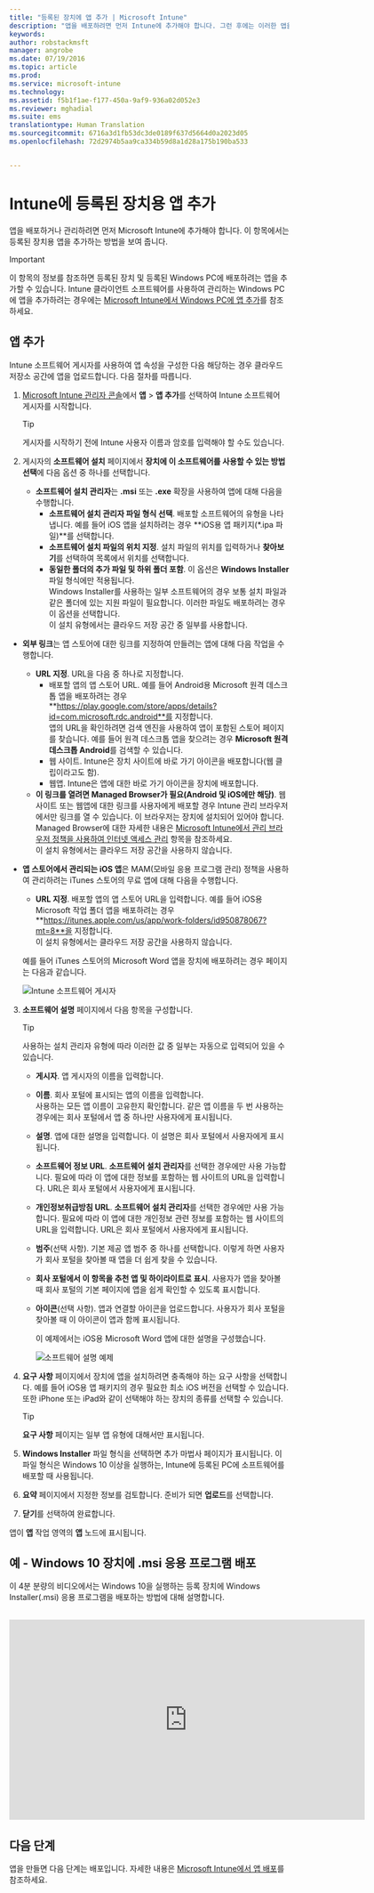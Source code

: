 ```yaml
---
title: "등록된 장치에 앱 추가 | Microsoft Intune"
description: "앱을 배포하려면 먼저 Intune에 추가해야 합니다. 그런 후에는 이러한 앱을 배포하고 관리할 수 있는 Intune 콘솔에서 사용할 수는 있습니다."
keywords: 
author: robstackmsft
manager: angrobe
ms.date: 07/19/2016
ms.topic: article
ms.prod: 
ms.service: microsoft-intune
ms.technology: 
ms.assetid: f5b1f1ae-f177-450a-9af9-936a02d052e3
ms.reviewer: mghadial
ms.suite: ems
translationtype: Human Translation
ms.sourcegitcommit: 6716a3d1fb53dc3de0189f637d5664d0a2023d05
ms.openlocfilehash: 72d2974b5aa9ca334b59d8a1d28a175b190ba533


---
```


# Intune에 등록된 장치용 앱 추가

앱을 배포하거나 관리하려면 먼저 Microsoft Intune에 추가해야 합니다. 이 항목에서는 등록된 장치용 앱을 추가하는 방법을 보여 줍니다.


> [!IMPORTANT]
> 이 항목의 정보를 참조하면 등록된 장치 및 등록된 Windows PC에 배포하려는 앱을 추가할 수 있습니다. Intune 클라이언트 소프트웨어를 사용하여 관리하는 Windows PC에 앱을 추가하려는 경우에는 [Microsoft Intune에서 Windows PC에 앱 추가](add-apps-for-windows-pcs-in-microsoft-intune.md)를 참조하세요.

## 앱 추가
Intune 소프트웨어 게시자를 사용하여 앱 속성을 구성한 다음 해당하는 경우 클라우드 저장소 공간에 앱을 업로드합니다. 다음 절차를 따릅니다.

1.  [Microsoft Intune 관리자 콘솔](https://manage.microsoft.com)에서 **앱** &gt; **앱 추가**를 선택하여 Intune 소프트웨어 게시자를 시작합니다.

    > [!TIP]
    > 게시자를 시작하기 전에 Intune 사용자 이름과 암호를 입력해야 할 수도 있습니다.

2.  게시자의 **소프트웨어 설치** 페이지에서 **장치에 이 소프트웨어를 사용할 수 있는 방법 선택**에 다음 옵션 중 하나를 선택합니다.
    - **소프트웨어 설치 관리자**는 **.msi** 또는 **.exe** 확장을 사용하여 앱에 대해 다음을 수행합니다.
        - **소프트웨어 설치 관리자 파일 형식 선택**. 배포할 소프트웨어의 유형을 나타냅니다. 예를 들어 iOS 앱을 설치하려는 경우 **iOS용 앱 패키지(&#42;.ipa 파일)**를 선택합니다.
        - **소프트웨어 설치 파일의 위치 지정**. 설치 파일의 위치를 입력하거나 **찾아보기**를 선택하여 목록에서 위치를 선택합니다.
        - **동일한 폴더의 추가 파일 및 하위 폴더 포함**. 이 옵션은 **Windows Installer** 파일 형식에만 적용됩니다.<br>Windows Installer를 사용하는 일부 소프트웨어의 경우 보통 설치 파일과 같은 폴더에 있는 지원 파일이 필요합니다. 이러한 파일도 배포하려는 경우 이 옵션을 선택합니다.<br>이 설치 유형에서는 클라우드 저장 공간 중 일부를 사용합니다.

  -   **외부 링크**는 앱 스토어에 대한 링크를 지정하여 만들려는 앱에 대해 다음 작업을 수행합니다.

        - **URL 지정**. URL을 다음 중 하나로 지정합니다.
            - 배포할 앱의 앱 스토어 URL. 예를 들어 Android용 Microsoft 원격 데스크톱 앱을 배포하려는 경우 **https://play.google.com/store/apps/details?id=com.microsoft.rdc.android**를 지정합니다.<br>앱의 URL을 확인하려면 검색 엔진을 사용하여 앱이 포함된 스토어 페이지를 찾습니다. 예를 들어 원격 데스크톱 앱을 찾으려는 경우 **Microsoft 원격 데스크톱 Android**를 검색할 수 있습니다.
            - 웹 사이트. Intune은 장치 사이트에 바로 가기 아이콘을 배포합니다(웹 클립이라고도 함).
            - 웹앱. Intune은 앱에 대한 바로 가기 아이콘을 장치에 배포합니다.
        - **이 링크를 열려면 Managed Browser가 필요(Android 및 iOS에만 해당)**. 웹 사이트 또는 웹앱에 대한 링크를 사용자에게 배포할 경우 Intune 관리 브라우저에서만 링크를 열 수 있습니다. 이 브라우저는 장치에 설치되어 있어야 합니다.<br>Managed Browser에 대한 자세한 내용은 [Microsoft Intune에서 관리 브라우저 정책을 사용하여 인터넷 액세스 관리](manage-internet-access-using-managed-browser-policies.md) 항목을 참조하세요.<br>이 설치 유형에서는 클라우드 저장 공간을 사용하지 않습니다.

  -   **앱 스토어에서 관리되는 iOS 앱**은 MAM(모바일 응용 프로그램 관리) 정책을 사용하여 관리하려는 iTunes 스토어의 무료 앱에 대해 다음을 수행합니다.

        - **URL 지정**. 배포할 앱의 앱 스토어 URL을 입력합니다. 예를 들어 iOS용 Microsoft 작업 폴더 앱을 배포하려는 경우 **https://itunes.apple.com/us/app/work-folders/id950878067?mt=8**을 지정합니다.<br>이 설치 유형에서는 클라우드 저장 공간을 사용하지 않습니다.

        예를 들어 iTunes 스토어의 Microsoft Word 앱을 장치에 배포하려는 경우 페이지는 다음과 같습니다.

        ![Intune 소프트웨어 게시자](./media/publisher-for-mobile.png)

3.  **소프트웨어 설명** 페이지에서 다음 항목을 구성합니다.

    > [!TIP]
    > 사용하는 설치 관리자 유형에 따라 이러한 값 중 일부는 자동으로 입력되어 있을 수 있습니다.

    - **게시자**. 앱 게시자의 이름을 입력합니다.
    - **이름**. 회사 포털에 표시되는 앱의 이름을 입력합니다.<br>사용하는 모든 앱 이름이 고유한지 확인합니다. 같은 앱 이름을 두 번 사용하는 경우에는 회사 포털에서 앱 중 하나만 사용자에게 표시됩니다.
    - **설명**. 앱에 대한 설명을 입력합니다. 이 설명은 회사 포털에서 사용자에게 표시됩니다.
    - **소프트웨어 정보 URL**. **소프트웨어 설치 관리자**를 선택한 경우에만 사용 가능합니다. 필요에 따라 이 앱에 대한 정보를 포함하는 웹 사이트의 URL을 입력합니다. URL은 회사 포털에서 사용자에게 표시됩니다.
    - **개인정보취급방침 URL**. **소프트웨어 설치 관리자**를 선택한 경우에만 사용 가능합니다. 필요에 따라 이 앱에 대한 개인정보 관련 정보를 포함하는 웹 사이트의 URL을 입력합니다. URL은 회사 포털에서 사용자에게 표시됩니다.
    - **범주**(선택 사항). 기본 제공 앱 범주 중 하나를 선택합니다. 이렇게 하면 사용자가 회사 포털을 찾아볼 때 앱을 더 쉽게 찾을 수 있습니다.
    - **회사 포털에서 이 항목을 추천 앱 및 하이라이트로 표시**. 사용자가 앱을 찾아볼 때 회사 포털의 기본 페이지에 앱을 쉽게 확인할 수 있도록 표시합니다.
    - **아이콘**(선택 사항). 앱과 연결할 아이콘을 업로드합니다. 사용자가 회사 포털을 찾아볼 때 이 아이콘이 앱과 함께 표시됩니다.

        이 예제에서는 iOS용 Microsoft Word 앱에 대한 설명을 구성했습니다.

        ![소프트웨어 설명 예제](./media/ios-software-description.png)

4.  **요구 사항** 페이지에서 장치에 앱을 설치하려면 충족해야 하는 요구 사항을 선택합니다. 예를 들어 iOS용 앱 패키지의 경우 필요한 최소 iOS 버전을 선택할 수 있습니다. 또한 iPhone 또는 iPad와 같이 선택해야 하는 장치의 종류를 선택할 수 있습니다.

    > [!TIP]
    > **요구 사항** 페이지는 일부 앱 유형에 대해서만 표시됩니다.

5.  **Windows Installer** 파일 형식을 선택하면 추가 마법사 페이지가 표시됩니다. 이 파일 형식은 Windows 10 이상을 실행하는, Intune에 등록된 PC에 소프트웨어를 배포할 때 사용됩니다.

6.  **요약** 페이지에서 지정한 정보를 검토합니다. 준비가 되면 **업로드**를 선택합니다.

7.  **닫기**를 선택하여 완료합니다.

앱이 **앱** 작업 영역의 **앱** 노드에 표시됩니다.

## 예 - Windows 10 장치에 .msi 응용 프로그램 배포
이 4분 분량의 비디오에서는 Windows 10을 실행하는 등록 장치에 Windows Installer(.msi) 응용 프로그램을 배포하는 방법에 대해 설명합니다.<br><br>

<iframe src="https://channel9.msdn.com/Series/How-to-Control-the-Uncontrolled/6--How-to-Deploy-MSI-Applications-to-Windows-10-Using-Intune-and-Mobile-Device-Management-MDM/player" width="640" height="360" allowFullScreen frameBorder="0"></iframe>

## 다음 단계

앱을 만들면 다음 단계는 배포입니다. 자세한 내용은 [Microsoft Intune에서 앱 배포](deploy-apps.md)를 참조하세요.



<!--HONumber=Jul16_HO4-->


